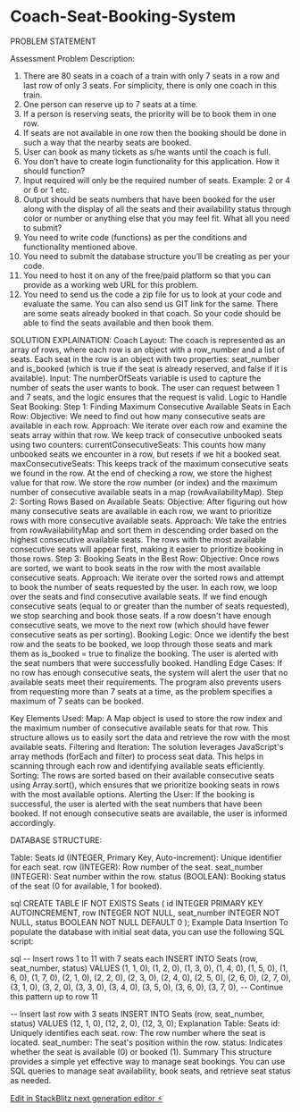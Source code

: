# Coach-Seat-Booking-System
PROBLEM STATEMENT

Assessment
Problem Description:
1. There are 80 seats in a coach of a train with only 7 seats in a row and last row of only 3
seats. For simplicity, there is only one coach in this train.
2. One person can reserve up to 7 seats at a time.
3. If a person is reserving seats, the priority will be to book them in one row.
4. If seats are not available in one row then the booking should be done in such a way that the
nearby seats are booked.
5. User can book as many tickets as s/he wants until the coach is full.
6. You don’t have to create login functionality for this application.
How it should function?
1. Input required will only be the required number of seats. Example: 2 or 4 or 6 or 1 etc.
2. Output should be seats numbers that have been booked for the user along with the display of
all the seats and their availability status through color or number or anything else that you may
feel fit.
What all you need to submit?
1. You need to write code (functions) as per the conditions and functionality mentioned above.
2. You need to submit the database structure you’ll be creating as per your code.
3. You need to host it on any of the free/paid platform so that you can provide as a working web
URL for this problem.
4. You need to send us the code a zip file for us to look at your code and evaluate the same.
You can also send us GIT link for the same.
There are some seats already booked in that coach. So your code should be able to find the
seats available and then book them.

SOLUTION EXPLAINATION:
Coach Layout:
The coach is represented as an array of rows, where each row is an object with a row_number and a list of seats.
Each seat in the row is an object with two properties: seat_number and is_booked (which is true if the seat is already reserved, and false if it is available).
Input:
The numberOfSeats variable is used to capture the number of seats the user wants to book.
The user can request between 1 and 7 seats, and the logic ensures that the request is valid.
Logic to Handle Seat Booking:
Step 1: Finding Maximum Consecutive Available Seats in Each Row:
Objective: We need to find out how many consecutive seats are available in each row.
Approach:
We iterate over each row and examine the seats array within that row.
We keep track of consecutive unbooked seats using two counters:
currentConsecutiveSeats: This counts how many unbooked seats we encounter in a row, but resets if we hit a booked seat.
maxConsecutiveSeats: This keeps track of the maximum consecutive seats we found in the row. At the end of checking a row, we store the highest value for that row.
We store the row number (or index) and the maximum number of consecutive available seats in a map (rowAvailabilityMap).
Step 2: Sorting Rows Based on Available Seats:
Objective: After figuring out how many consecutive seats are available in each row, we want to prioritize rows with more consecutive available seats.
Approach:
We take the entries from rowAvailabilityMap and sort them in descending order based on the highest consecutive available seats.
The rows with the most available consecutive seats will appear first, making it easier to prioritize booking in those rows.
Step 3: Booking Seats in the Best Row:
Objective: Once rows are sorted, we want to book seats in the row with the most available consecutive seats.
Approach:
We iterate over the sorted rows and attempt to book the number of seats requested by the user.
In each row, we loop over the seats and find consecutive available seats.
If we find enough consecutive seats (equal to or greater than the number of seats requested), we stop searching and book those seats.
If a row doesn't have enough consecutive seats, we move to the next row (which should have fewer consecutive seats as per sorting).
Booking Logic:
Once we identify the best row and the seats to be booked, we loop through those seats and mark them as is_booked = true to finalize the booking.
The user is alerted with the seat numbers that were successfully booked.
Handling Edge Cases:
If no row has enough consecutive seats, the system will alert the user that no available seats meet their requirements.
The program also prevents users from requesting more than 7 seats at a time, as the problem specifies a maximum of 7 seats can be booked.

Key Elements Used:
Map: A Map object is used to store the row index and the maximum number of consecutive available seats for that row. This structure allows us to easily sort the data and retrieve the row with the most available seats.
Filtering and Iteration: The solution leverages JavaScript's array methods (forEach and filter) to process seat data. This helps in scanning through each row and identifying available seats efficiently.
Sorting: The rows are sorted based on their available consecutive seats using Array.sort(), which ensures that we prioritize booking seats in rows with the most available options.
Alerting the User: If the booking is successful, the user is alerted with the seat numbers that have been booked. If not enough consecutive seats are available, the user is informed accordingly.




DATABASE STRUCTURE:

Table: Seats
id (INTEGER, Primary Key, Auto-increment): Unique identifier for each seat.
row (INTEGER): Row number of the seat.
seat_number (INTEGER): Seat number within the row.
status (BOOLEAN): Booking status of the seat (0 for available, 1 for booked).

sql
CREATE TABLE IF NOT EXISTS Seats (
    id INTEGER PRIMARY KEY AUTOINCREMENT,
    row INTEGER NOT NULL,
    seat_number INTEGER NOT NULL,
    status BOOLEAN NOT NULL DEFAULT 0
);
Example Data Insertion
To populate the database with initial seat data, you can use the following SQL script:

sql
-- Insert rows 1 to 11 with 7 seats each
INSERT INTO Seats (row, seat_number, status) VALUES
(1, 1, 0), (1, 2, 0), (1, 3, 0), (1, 4, 0), (1, 5, 0), (1, 6, 0), (1, 7, 0),
(2, 1, 0), (2, 2, 0), (2, 3, 0), (2, 4, 0), (2, 5, 0), (2, 6, 0), (2, 7, 0),
(3, 1, 0), (3, 2, 0), (3, 3, 0), (3, 4, 0), (3, 5, 0), (3, 6, 0), (3, 7, 0),
-- Continue this pattern up to row 11

-- Insert last row with 3 seats
INSERT INTO Seats (row, seat_number, status) VALUES
(12, 1, 0), (12, 2, 0), (12, 3, 0);
Explanation
Table: Seats
id: Uniquely identifies each seat.
row: The row number where the seat is located.
seat_number: The seat's position within the row.
status: Indicates whether the seat is available (0) or booked (1).
Summary
This structure provides a simple yet effective way to manage seat bookings. You can use SQL queries to manage seat availability, book seats, and retrieve seat status as needed.

[Edit in StackBlitz next generation editor ⚡️](https://stackblitz.com/~/github.com/MayankShukla2508/Coach-Seat-Booking-System)

